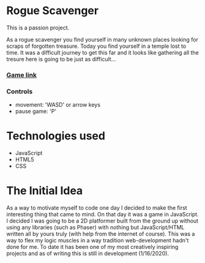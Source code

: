 # Rogue Scavenger

<p>This is a passion project.</p> 
<p> As a rogue scavenger you find yourself in many unknown places looking for scraps of forgotten treasure. Today you find yourself in a temple lost to time. It was a difficult journey to get this far and it looks like gathering all the tresure here is going to be just as difficult...</p>

### [Game link](https://vanillacoder.github.io/RogueScavenger/)
### Controls
+ movement: 'WASD' or arrow keys
+ pause game: 'P'

# Technologies used
+ JavaScript
+ HTML5
+ CSS

# The Initial Idea
<p>As a way to motivate myself to code one day I decided to make the first interesting thing that came to mind. On that day it was a game in JavaScript. I decided I was going to be a 2D platformer built from the ground up without using any libraries (such as Phaser) with nothing but JavaScript/HTML written all by yours truly (with help from the internet of course). This was a way to flex my logic muscles in a way tradition web-development hadn't done for me. To date it has been one of my most creatively inspiring projects and as of writing this is still in development (1/16/2020).
